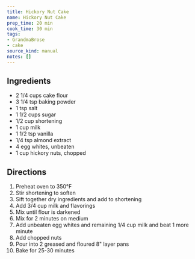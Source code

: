 ```yaml
---
title: Hickory Nut Cake
name: Hickory Nut Cake
prep_time: 20 min
cook_time: 30 min
tags:
- GrandmaBrose
- cake
source_kind: manual
notes: []
---
```


## Ingredients
- 2 1/4 cups cake flour
- 3 1/4 tsp baking powder
- 1 tsp salt
- 1 1/2 cups sugar
- 1/2 cup shortening
- 1 cup milk
- 1 1/2 tsp vanilla
- 1/4 tsp almond extract
- 4 egg whites, unbeaten
- 1 cup hickory nuts, chopped


## Directions
1. Preheat oven to 350°F
2. Stir shortening to soften
3. Sift together dry ingredients and add to shortening
4. Add 3/4 cup milk and flavorings
5. Mix until flour is darkened
6. Mix for 2 minutes on medium
7. Add unbeaten egg whites and remaining 1/4 cup milk and beat 1 more minute
8. Add chopped nuts
9. Pour into 2 greased and floured 8" layer pans
10. Bake for 25-30 minutes
